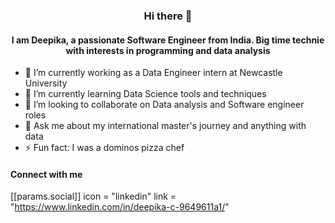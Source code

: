 
### <p align="center"> Hi there 👋 </p>

<!--
**deepikachandru/deepikachandru** is a ✨ _special_ ✨ repository because its `README.md` (this file) appears on your GitHub profile.

Here are some ideas to get you started:
-->

#### <p align="center">I am Deepika, a passionate Software Engineer from India. Big time technie with interests in programming and data analysis </p>

- 🔭 I’m currently working as a Data Engineer intern at Newcastle University
- 🌱 I’m currently learning Data Science tools and techniques
- 👯 I’m looking to collaborate on Data analysis and Software engineer roles
- 💬 Ask me about my international master's journey and anything with data
- ⚡ Fun fact: I was a dominos pizza chef

#### Connect with me
 [[params.social]]
    icon = "linkedin"
    link = "https://www.linkedin.com/in/deepika-c-9649611a1/"

